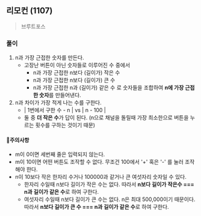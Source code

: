 ## 리모컨 (1107)
> 브루트포스 

### 풀이
1. n과 가장 근접한 숫자를 만든다. 
   - 고장난 버튼이 아닌 숫자들로 이루어진 수 중에서
     - n과 가장 근접한 n보다 (길이가) 작은 수
     - n과 가장 근접한 n보다 (길이가) 큰 수 
     - n과 가장 근접한 n과 (길이가) 같은 수
    로 숫자들을 조합하여 **n에 가장 근접한 숫자**를 만들어낸다.
2. n과 차이가 가장 적게 나는 수를 구한다.  
   - | 1번에서 구한 수 - n | vs | n - 100 |
   - 둘 중 **더 작은 수**가 답이 된다. (n으로 채널을 돌릴때 가장 최소한으로 버튼을 누르는 횟수를 구하는 것이기 때문)

#### 📍주의사항
- m이 0이면 세번째 줄은 입력되지 않는다. 
- m이 10이면 어떤 버튼도 조작할 수 없다. 무조건 100에서 '+' 혹은 '-' 를 눌러 조작해야 한다. 
- n이 10보다 작은 한자리 수거나 100000과 같거나 큰 여섯자리 숫자일 수 있다. 
  - 한자리 수일때 n보다 길이가 작은 수는 없다. 따라서 **n보다 길이가 작은수 === n과 길이가 같은 수**로 하여 구한다. 
  - 여섯자리 수일때 n보다 길이가 큰 수는 없다. n은 최대 500,000이기 때문이다. 따라서 **n보다 길이가 큰 수 === n과 길이가 같은 수**로 하여 구한다.